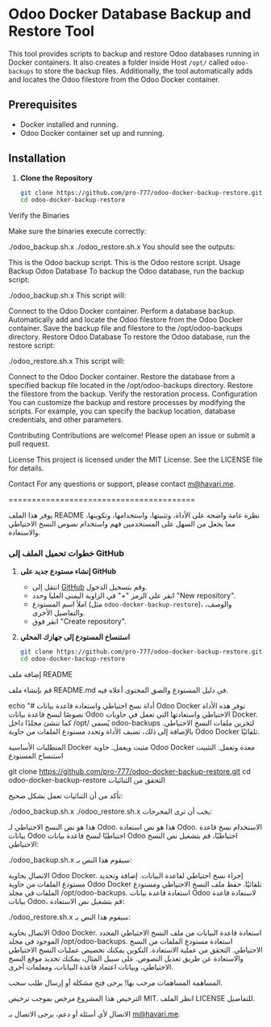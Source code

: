 # Odoo Docker Database Backup and Restore Tool

This tool provides scripts to backup and restore Odoo databases running in Docker containers. It also creates a folder inside  Host `/opt/` called `odoo-backups` to store the backup files. Additionally, the tool automatically adds and locates the Odoo filestore from the Odoo Docker container.

## Prerequisites

- Docker installed and running.
- Odoo Docker container set up and running.

## Installation

1. **Clone the Repository**

   ```bash
   git clone https://github.com/pro-777/odoo-docker-backup-restore.git
   cd odoo-docker-backup-restore
Verify the Binaries

Make sure the binaries execute correctly:


./odoo_backup.sh.x
./odoo_restore.sh.x
You should see the outputs:


This is the Odoo backup script.
This is the Odoo restore script.
Usage
Backup Odoo Database
To backup the Odoo database, run the backup script:


./odoo_backup.sh.x
This script will:

Connect to the Odoo Docker container.
Perform a database backup.
Automatically add and locate the Odoo filestore from the Odoo Docker container.
Save the backup file and filestore to the /opt/odoo-backups directory.
Restore Odoo Database
To restore the Odoo database, run the restore script:


./odoo_restore.sh.x
This script will:

Connect to the Odoo Docker container.
Restore the database from a specified backup file located in the /opt/odoo-backups directory.
Restore the filestore from the backup.
Verify the restoration process.
Configuration
You can customize the backup and restore processes by modifying the scripts. For example, you can specify the backup location, database credentials, and other parameters.

Contributing
Contributions are welcome! Please open an issue or submit a pull request.

License
This project is licensed under the MIT License. See the LICENSE file for details.

Contact
For any questions or support, please contact m@havari.me.

========================================

يوفر هذا الملف README نظرة عامة واضحة على الأداة، وتثبيتها، واستخدامها، وتكوينها، مما يجعل من السهل على المستخدمين فهم واستخدام نصوص النسخ الاحتياطي والاستعادة.


### خطوات تحميل الملف إلى GitHub

1. **إنشاء مستودع جديد على GitHub**

   - انتقل إلى [GitHub](https://github.com) وقم بتسجيل الدخول.
   - انقر على الرمز "+" في الزاوية اليمنى العليا وحدد "New repository".
   - املأ اسم المستودع (مثل `odoo-docker-backup-restore`)، والوصف، والتفاصيل الأخرى.
   - انقر فوق "Create repository".

2. **استنساخ المستودع إلى جهازك المحلي**

   ```bash
   git clone https://github.com/pro-777/odoo-docker-backup-restore.git
   cd odoo-docker-backup-restore
إضافة ملف README

قم بإنشاء ملف README.md في دليل المستودع والصق المحتوى أعلاه فيه.


echo "# أداة نسخ احتياطي واستعادة قاعدة بيانات Odoo Docker
توفر هذه الأداة نصوصًا لنسخ قاعدة بيانات Odoo الاحتياطي واستعادتها التي تعمل في حاويات Docker. كما تنشئ مجلدًا داخل /opt/ يُسمى odoo-backups لتخزين ملفات النسخ الاحتياطي. بالإضافة إلى ذلك، تضيف الأداة وتحدد مستودع الملفات من حاوية Odoo Docker تلقائيًا.

المتطلبات الأساسية
Docker مثبت ويعمل.
حاوية Odoo Docker معدة وتعمل.
التثبيت
استنساخ المستودع


git clone https://github.com/pro-777/odoo-docker-backup-restore.git
cd odoo-docker-backup-restore
التحقق من الثنائيات

تأكد من أن الثنائيات تعمل بشكل صحيح:


./odoo_backup.sh.x
./odoo_restore.sh.x
يجب أن ترى المخرجات:


هذا هو نص النسخ الاحتياطي لـ Odoo.
هذا هو نص استعادة Odoo.
الاستخدام
نسخ قاعدة بيانات Odoo احتياطيًا
لنسخ قاعدة بيانات Odoo احتياطيًا، قم بتشغيل نص النسخ الاحتياطي:


./odoo_backup.sh.x
سيقوم هذا النص بـ:

الاتصال بحاوية Odoo Docker.
إجراء نسخ احتياطي لقاعدة البيانات.
إضافة وتحديد مستودع الملفات من حاوية Odoo Docker تلقائيًا.
حفظ ملف النسخ الاحتياطي ومستودع الملفات في مجلد /opt/odoo-backups.
استعادة قاعدة بيانات Odoo
لاستعادة قاعدة بيانات Odoo، قم بتشغيل نص الاستعادة:


./odoo_restore.sh.x
سيقوم هذا النص بـ:

الاتصال بحاوية Odoo Docker.
استعادة قاعدة البيانات من ملف النسخ الاحتياطي المحدد الموجود في مجلد /opt/odoo-backups.
استعادة مستودع الملفات من النسخ الاحتياطي.
التحقق من عملية الاستعادة.
التكوين
يمكنك تخصيص عمليات النسخ الاحتياطي والاستعادة عن طريق تعديل النصوص. على سبيل المثال، يمكنك تحديد موقع النسخ الاحتياطي، وبيانات اعتماد قاعدة البيانات، ومعلمات أخرى.

المساهمة
المساهمات مرحب بها! يرجى فتح مشكلة أو إرسال طلب سحب.

الترخيص
هذا المشروع مرخص بموجب ترخيص MIT. انظر الملف LICENSE للتفاصيل.

الاتصال
لأي أسئلة أو دعم، يرجى الاتصال بـ m@havari.me.



